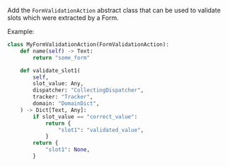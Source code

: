 Add the `FormValidationAction` abstract class that can be used
to validate slots which were extracted by a Form.

Example:

```python
class MyFormValidationAction(FormValidationAction):
    def name(self) -> Text:
        return "some_form"

    def validate_slot1(
        self,
        slot_value: Any,
        dispatcher: "CollectingDispatcher",
        tracker: "Tracker",
        domain: "DomainDict",
    ) -> Dict[Text, Any]:
        if slot_value == "correct_value":
            return {
                "slot1": "validated_value",
            }
        return {
            "slot1": None,
        }
```

